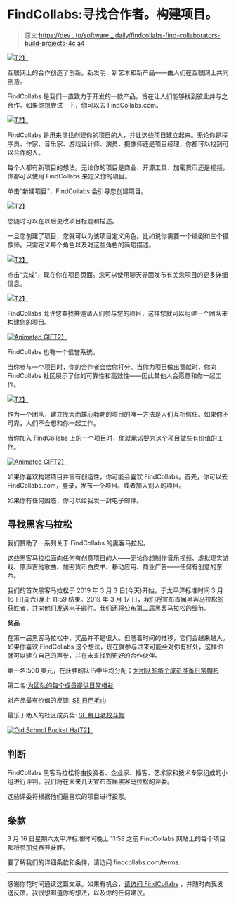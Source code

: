 # FindCollabs:寻找合作者。构建项目。

> 原文:[https://dev . to/software _ daily/findcollabs-find-collaborators-build-projects-4c a4](https://dev.to/software_daily/findcollabs-find-collaborators-build-projects-4ca4)

[![](../Images/bc0aacc4fd9beea62c806a4b5c40238b.png)T2】](https://res.cloudinary.com/practicaldev/image/fetch/s--739L9KSf--/c_limit%2Cf_auto%2Cfl_progressive%2Cq_auto%2Cw_880/https://i1.wp.com/softwareengineeringdaily.com/wp-content/uploads/2019/03/fc1.png)

互联网上的合作创造了创新。新发明、新艺术和新产品——由人们在互联网上共同创造。

FindCollabs 是我们一直致力于开发的一款产品，旨在让人们能够找到彼此并与之合作。如果你想尝试一下，你可以去 FindCollabs.com。

[![](../Images/af5f9132ce6c953cb4dce18fb7bab015.png)T2】](https://res.cloudinary.com/practicaldev/image/fetch/s--O2cBUsoc--/c_limit%2Cf_auto%2Cfl_progressive%2Cq_auto%2Cw_880/https://lh5.googleusercontent.com/cCTtM59wbELVNiZw1oSjNRQhSD2_-ItPom4vzgLXfe4pJt7WboH_TpTEcptNtXviRu6RNbjOviIYdaCUfV51EwFPGdd9_HRbT0G4LQYWK5ZZjrg8oBClPMBo3EmaBzM4ZWHyGv8p)

FindCollabs 是用来寻找创建你的项目的人，并让这些项目建立起来。无论你是程序员、作家、音乐家、游戏设计师、演员、摄像师还是项目经理，你都可以找到可以合作的人。

每个人都有新项目的想法。无论你的项目是商业、开源工具、加密货币还是视频，你都可以使用 FindCollabs 来定义你的项目。

单击“新建项目”，FindCollabs 会引导您创建项目。

[![](../Images/da41102f695cce0207ccc35b1bdca616.png)T2】](https://softwareengineeringdaily.com/wp-content/uploads/2019/03/3mmovie.jpeg)

您随时可以在以后更改项目标题和描述。

一旦您创建了项目，您就可以为该项目定义角色。比如说你需要一个编剧和三个摄像师。只需定义每个角色以及对这些角色的简短描述。

[![](../Images/bac2733ee1d0f42bc7d765ea7c1d80a3.png)T2】](https://softwareengineeringdaily.com/wp-content/uploads/2019/03/create-roles.jpeg)

点击“完成”，现在你在项目页面。您可以使用聊天界面发布有关您项目的更多详细信息。

[![](../Images/92737a78ff9240e89cdd668d1de68223.png)T2】](https://softwareengineeringdaily.com/wp-content/uploads/2019/03/chatinterface.jpeg)

FindCollabs 允许您查找并邀请人们参与您的项目，这样您就可以组建一个团队来构建您的项目。

[![Animated GIF](../Images/b2921a3ee5ae544c47d306ddc53c1f9d.png)T2】](https://i.giphy.com/media/dJxa8bEJExvdPDD99c/giphy.gif)

FindCollabs 也有一个信誉系统。

当你参与一个项目时，你的合作者会给你打分。当你为项目做出贡献时，你向 FindCollabs 社区展示了你的可靠性和高效性——因此其他人会愿意和你一起工作。

[![](../Images/9765d76a82d84cbec89d122067ded0e4.png)T2】](https://res.cloudinary.com/practicaldev/image/fetch/s--1V8izOBG--/c_limit%2Cf_auto%2Cfl_progressive%2Cq_auto%2Cw_880/https://lh5.googleusercontent.com/tJw-7ISiqC4QHCiPMlX9KYUN31Gsp49h9wHbJx2ixh5Zz7XIJ3Nau1TLHBsZ_tmJOcX85rP-M6PPQSac6Tmfg2F-uEgPQJKVw-CYFLfikiosYsggXvmfGm3aHAEq6lZKsP3M42bE)

作为一个团队，建立庞大而雄心勃勃的项目的唯一方法是人们互相信任。如果你不可靠，人们不会想和你一起工作。

当你加入 FindCollabs 上的一个项目时，你就承诺要为这个项目做些有价值的工作。

[![Animated GIF](../Images/8d14cd4e8d285843054939b522eea8a4.png)T2】](https://i.giphy.com/media/kSb3bkxhsA2zUvfcU8/giphy.gif)

如果你喜欢构建项目并富有创造性，你可能会喜欢 FindCollabs。首先，你可以去 FindCollabs.com，登录，发布一个项目。或者加入别人的项目。

如果你有任何困惑，你可以给我发一封电子邮件。

## 寻找黑客马拉松

我们赞助了一系列关于 FindCollabs 的黑客马拉松。

这些黑客马拉松面向任何有创意项目的人——无论你想制作音乐视频、虚拟现实游戏、原声吉他歌曲、加密货币白皮书、移动应用、商业广告——任何有创意的东西。

我们的首次黑客马拉松于 2019 年 3 月 3 日(今天)开始，于太平洋标准时间 3 月 16 日(周六)晚上 11:59 结束。2019 年 3 月 17 日，我们将宣布首届黑客马拉松的获胜者，并向他们发送电子邮件。我们还将公布第二届黑客马拉松的细节。

**奖品**

在第一届黑客马拉松中，奖品并不是很大。但随着时间的推移，它们会越来越大。如果你喜欢 FindCollabs 这个想法，现在就参与进来可能会对你有好处，这样你就可以建立自己的声誉，并在未来找到更好的合作伙伴。

第一名:500 美元，在获胜的队伍中平均分配；[为团队的每个成员准备日常帽衫](https://software-engineering-daily.myshopify.com/collections/frontpage/products/unisex-zip-hoodie-2)

第二名:[为团队的每个成员提供日常帽衫](https://software-engineering-daily.myshopify.com/collections/frontpage/products/unisex-zip-hoodie-2)

对产品最有价值的反馈: [SE 日用毛巾](https://software-engineering-daily.myshopify.com/collections/frontpage/products/towel)

最乐于助人的社区成员奖: [SE 每日老校斗帽](https://software-engineering-daily.myshopify.com/collections/frontpage/products/old-school-bucket-hat)

[![Old School Bucket Hat](../Images/627f558cba780ae569feae1d40d17eb1.png)T2】](https://res.cloudinary.com/practicaldev/image/fetch/s--4_ycgvo1--/c_limit%2Cf_auto%2Cfl_progressive%2Cq_auto%2Cw_880/https://cdn.shopify.com/s/files/1/1905/0025/products/mockup-c577d1c4_250x250%402x.jpg%3Fv%3D1510371563)

## 判断

FindCollabs 黑客马拉松将由投资者、企业家、播客、艺术家和技术专家组成的小组进行评判。我们将在未来几天宣布首届黑客马拉松的评委。

这些评委将根据他们最喜欢的项目进行投票。

## 条款

3 月 16 日星期六太平洋标准时间晚上 11:59 之前 FindCollabs 网站上的每个项目都将参加竞赛并获胜。

要了解我们的详细条款和条件，请访问 findcollabs.com/terms.

* * *

感谢你花时间通读这篇文章。如果有机会，[请访问 FindCollabs](http://findcollabs.com) ，并随时向我发送反馈。我很想知道你的想法，以及你的任何建议。